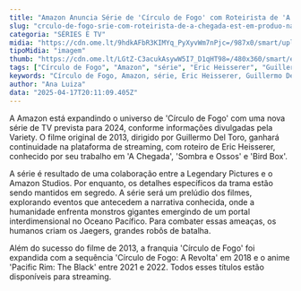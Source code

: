 ```yaml
---
title: "Amazon Anuncia Série de 'Círculo de Fogo' com Roteirista de 'A Chegada'"
slug: "crculo-de-fogo-srie-com-roteirista-de-a-chegada-est-em-produo-na-amazon"
categoria: "SÉRIES E TV"
midia: "https://cdn.ome.lt/9hdkAFbR3KIMYq_PyXyvWm7nPjc=/987x0/smart/uploads/conteudo/fotos/circulo-de-fogo_yQVhaKp.png"
tipoMidia: "imagem"
thumb: "https://cdn.ome.lt/LGtZ-C3acukAsywW5I7_D1qHT98=/480x360/smart/extras/conteudos/pacific-rim_58d9nCm.jpg"
tags: ["Círculo de Fogo", "Amazon", "série", "Eric Heisserer", "Guillermo Del Toro", "Jaegers"]
keywords: "Círculo de Fogo, Amazon, série, Eric Heisserer, Guillermo Del Toro, Jaegers"
author: "Ana Luiza"
data: "2025-04-17T20:11:09.405Z"
---
```


A Amazon está expandindo o universo de 'Círculo de Fogo' com uma nova série de TV prevista para 2024, conforme informações divulgadas pela Variety. O filme original de 2013, dirigido por Guillermo Del Toro, ganhará continuidade na plataforma de streaming, com roteiro de Eric Heisserer, conhecido por seu trabalho em 'A Chegada', 'Sombra e Ossos' e 'Bird Box'.

A série é resultado de uma colaboração entre a Legendary Pictures e o Amazon Studios. Por enquanto, os detalhes específicos da trama estão sendo mantidos em segredo. A série será um prelúdio dos filmes, explorando eventos que antecedem a narrativa conhecida, onde a humanidade enfrenta monstros gigantes emergindo de um portal interdimensional no Oceano Pacífico. Para combater essas ameaças, os humanos criam os Jaegers, grandes robôs de batalha.

Além do sucesso do filme de 2013, a franquia 'Círculo de Fogo' foi expandida com a sequência 'Círculo de Fogo: A Revolta' em 2018 e o anime 'Pacific Rim: The Black' entre 2021 e 2022. Todos esses títulos estão disponíveis para streaming.